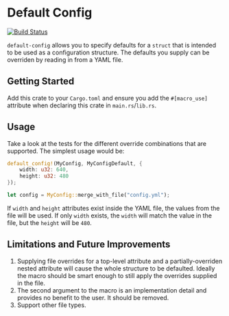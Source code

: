 # Default Config

[![Build Status](https://travis-ci.org/kwyse/default-config.svg?branch=master)](https://travis-ci.org/kwyse/default-config)

`default-config` allows you to specify defaults for a `struct` that is intended
to be used as a configuration structure. The defaults you supply can be
overriden by reading in from a YAML file.

## Getting Started

Add this crate to your `Cargo.toml` and ensure you add the `#[macro_use]`
attribute when declaring this crate in `main.rs`/`lib.rs`.

## Usage

Take a look at the tests for the different override combinations that are
supported. The simplest usage would be:

```rust
default_config!(MyConfig, MyConfigDefault, {
    width: u32: 640,
    height: u32: 480
});

let config = MyConfig::merge_with_file("config.yml");
```

If `width` and `height` attributes exist inside the YAML file, the values from
the file will be used. If only `width` exists, the `width` will match the value
in the file, but the `height` will be `480`.

## Limitations and Future Improvements

1. Supplying file overrides for a top-level attribute and a partially-overriden
   nested attribute will cause the whole structure to be defaulted. Ideally the
   macro should be smart enough to still apply the overrides supplied in the
   file.
1. The second argument to the macro is an implementation detail and provides no
   benefit to the user. It should be removed.
1. Support other file types.
